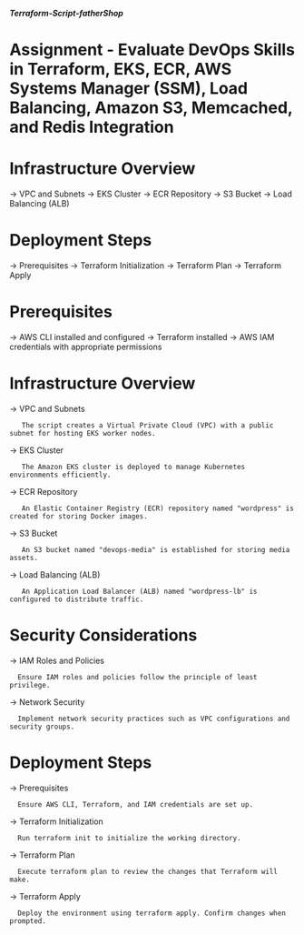 *****Terraform-Script-fatherShop*****

# Assignment - Evaluate DevOps Skills in Terraform, EKS, ECR, AWS Systems Manager (SSM), Load Balancing, Amazon S3, Memcached, and Redis Integration

# Infrastructure Overview

  -> VPC and Subnets
  -> EKS Cluster
  -> ECR Repository
  -> S3 Bucket
  -> Load Balancing (ALB)

# Deployment Steps

  -> Prerequisites
  -> Terraform Initialization
  -> Terraform Plan
  -> Terraform Apply

# Prerequisites
  -> AWS CLI installed and configured
  -> Terraform installed
  -> AWS IAM credentials with appropriate permissions

#  Infrastructure Overview
  -> VPC and Subnets
  
       The script creates a Virtual Private Cloud (VPC) with a public subnet for hosting EKS worker nodes.

  -> EKS Cluster
  
       The Amazon EKS cluster is deployed to manage Kubernetes environments efficiently.

  -> ECR Repository
  
       An Elastic Container Registry (ECR) repository named "wordpress" is created for storing Docker images.

  -> S3 Bucket
  
       An S3 bucket named "devops-media" is established for storing media assets.

  -> Load Balancing (ALB)
  
       An Application Load Balancer (ALB) named "wordpress-lb" is configured to distribute traffic.

#  Security Considerations
   -> IAM Roles and Policies
   
      Ensure IAM roles and policies follow the principle of least privilege. 
      
   -> Network Security
   
      Implement network security practices such as VPC configurations and security groups.


#  Deployment Steps
  -> Prerequisites
  
      Ensure AWS CLI, Terraform, and IAM credentials are set up.

  -> Terraform Initialization
  
      Run terraform init to initialize the working directory.

  -> Terraform Plan
  
      Execute terraform plan to review the changes that Terraform will make.

  -> Terraform Apply
  
      Deploy the environment using terraform apply. Confirm changes when prompted.
